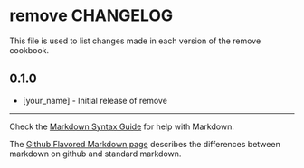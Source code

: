 remove CHANGELOG
================

This file is used to list changes made in each version of the remove cookbook.

0.1.0
-----
- [your_name] - Initial release of remove

- - -
Check the [Markdown Syntax Guide](http://daringfireball.net/projects/markdown/syntax) for help with Markdown.

The [Github Flavored Markdown page](http://github.github.com/github-flavored-markdown/) describes the differences between markdown on github and standard markdown.
